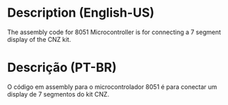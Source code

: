 # Description (English-US)
The assembly code for 8051 Microcontroller is for connecting a 7 segment display of the CNZ kit.

# Descrição (PT-BR)
O código em assembly para o microcontrolador 8051 é para conectar um display de 7 segmentos do kit CNZ.
